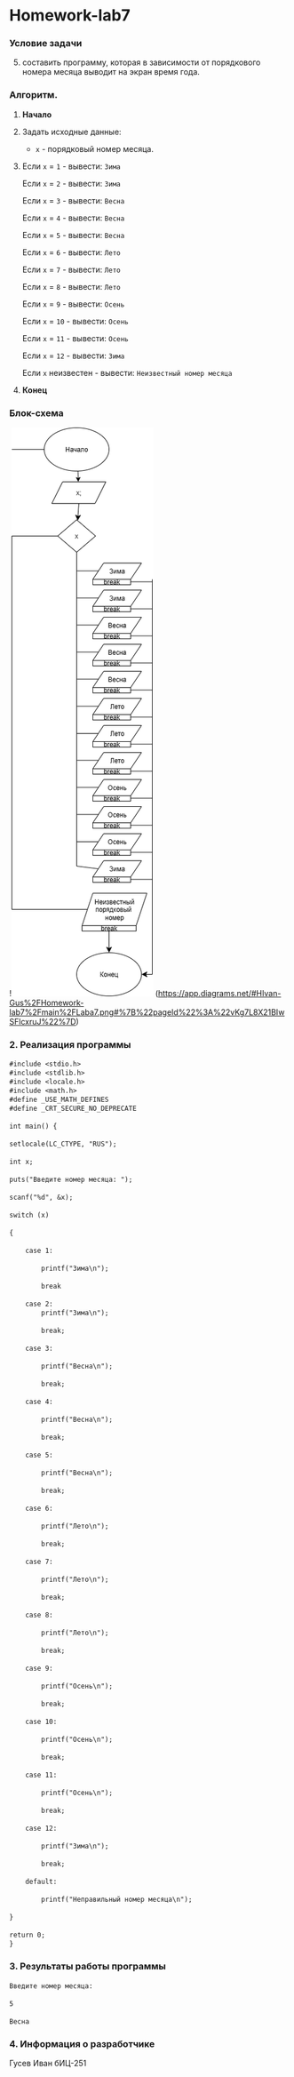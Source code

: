 # Homework-lab7

### Условие задачи

5. составить программу, которая в зависимости от порядкового номера месяца выводит на экран время года.

### Алгоритм.
1. **Начало**
2. Задать исходные данные:
   - `x` - порядковый номер месяца.
3. Если `x` = `1` - вывести:
   `Зима`
   
   Если `x` = `2` - вывести:
   `Зима`
   
   Если `x` = `3` - вывести:
   `Весна`
   
   Если `x` = `4` - вывести:
   `Весна`
   
   Если `x` = `5` - вывести:
   `Весна`
   
   Если `x` = `6` - вывести:
   `Лето`
   
   Если `x` = `7` - вывести:
   `Лето`
   
   Если `x` = `8` - вывести:
   `Лето`
   
   Если `x` = `9` - вывести:
   `Осень`
   
   Если `x` = `10` - вывести:
   `Осень`
   
   Если `x` = `11` - вывести:
   `Осень`
   
   Если `x` = `12` - вывести:
   `Зима`
   
   Если `х` неизвестен - вывести:
   `Неизвестный номер месяца`
   
5. **Конец**

### Блок-схема
!![Блок-схема алгоритма](Laba7.png)
(https://app.diagrams.net/#HIvan-Gus%2FHomework-lab7%2Fmain%2FLaba7.png#%7B%22pageId%22%3A%22vKg7L8X21BIwSFlcxruJ%22%7D)

### 2. Реализация программы

    #include <stdio.h>
    #include <stdlib.h>
    #include <locale.h>
    #include <math.h>
    #define _USE_MATH_DEFINES 
    #define _CRT_SECURE_NO_DEPRECATE 

    int main() {

	setlocale(LC_CTYPE, "RUS");
  
	int x;
  
	puts("Введите номер месяца: ");
  
	scanf("%d", &x);
  
	switch (x) 
  
	{
  
		case 1:
    
			printf("Зима\n");
      
			break
      
		case 2:
			printf("Зима\n");
      
			break;
      
		case 3:
    
			printf("Весна\n");
      
			break;
      
		case 4:
    
			printf("Весна\n");
      
			break;
      
		case 5:
    
			printf("Весна\n");
      
			break;
      
		case 6:
    
			printf("Лето\n");
      
			break;
      
		case 7:
    
			printf("Лето\n");
      
			break;
      
		case 8:
    
			printf("Лето\n");
      
			break;
      
		case 9:
    
			printf("Осень\n");
      
			break;
      
		case 10:
    
			printf("Осень\n");
      
			break;
      
		case 11:
    
			printf("Осень\n");
      
			break;
      
		case 12:
    
			printf("Зима\n");
      
			break;
      
		default:
    
			printf("Неправильный номер месяца\n");

	}

	return 0;
    }

### 3. Результаты работы программы

    Введите номер месяца:
    
    5
    
    Весна

### 4. Информация о разработчике

Гусев Иван бИЦ-251

